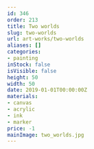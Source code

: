 ```yaml
---
id: 346
order: 213
title: Two worlds
slug: two-worlds
url: art-works/two-worlds
aliases: []
categories:
- painting
inStock: false
isVisible: false
height: 50
width: 50
date: 2019-01-01T00:00:00Z
materials:
- canvas
- acrylic
- ink
- marker
price: -1
mainImage: two_worlds.jpg
---
```

